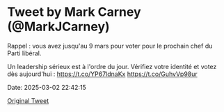 # Tweet by Mark Carney (@MarkJCarney)

Rappel : vous avez jusqu'au 9 mars pour voter pour le prochain chef du Parti libéral.

Un leadership sérieux est à l'ordre du jour. Vérifiez votre identité et votez dès aujourd'hui : https://t.co/YP67ldnaKx https://t.co/GuhvVp98ur

Date: 2025-03-02 22:42:15

[Original Tweet](https://x.com/MarkJCarney/status/1896330239820873944)
